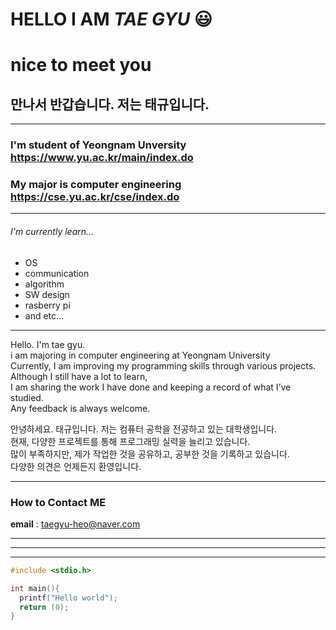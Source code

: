 # HELLO I AM ***TAE GYU*** 😃
# nice to meet you
## 만나서 반갑습니다. 저는 태규입니다.

<hr/>

### I'm student of Yeongnam Unversity <https://www.yu.ac.kr/main/index.do>
### My major is computer engineering <https://cse.yu.ac.kr/cse/index.do>

<hr/>

###### I'm currently learn...
  - OS
  - communication
  - algorithm
  - SW design
  - rasberry pi
  - and etc...

<hr/>

Hello. I'm tae gyu.<br/>
i am majoring in computer engineering at Yeongnam University<br/>
Currently, I am improving my programming skills through various projects.<br/>
Although I still have a lot to learn,<br/> 
I am sharing the work I have done and keeping a record of what I’ve studied.<br/>
Any feedback is always welcome.<br/>

안녕하세요. 태규입니다. 저는 컴퓨터 공학을 전공하고 있는 대학생입니다.<br/>
현재, 다양한 프로젝트를 통해 프로그래밍 실력을 늘리고 있습니다.<br/>
많이 부족하지만, 제가 작업한 것을 공유하고, 공부한 것을 기록하고 있습니다.<br/>
다양한 의견은 언제든지 환영입니다.<br/>

<hr/>

### How to Contact ME

**email** : taegyu-heo@naver.com

<hr/>
<hr/>
<hr/>

```c
#include <stdio.h>

int main(){
  printf("Hello world");
  return (0);
}
```
